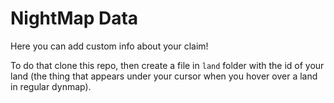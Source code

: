 # NightMap Data
Here you can add custom info about your claim!

To do that clone this repo, then create a file in `land` folder with the id of your land (the thing that appears under your cursor when you hover over a land in regular dynmap).
